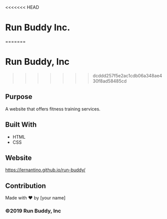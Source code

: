 <<<<<<< HEAD
# Run Buddy Inc.
=======
# Run Buddy, Inc
>>>>>>> dcddd257f5e2ac1cdb06a348ae430f8ad58485cd

## Purpose
A website that offers fitness training services. 

## Built With
* HTML
* CSS

## Website
https://lernantino.github.io/run-buddy/

## Contribution
Made with ❤️ by [your name]

### ©️2019 Run Buddy, Inc 
